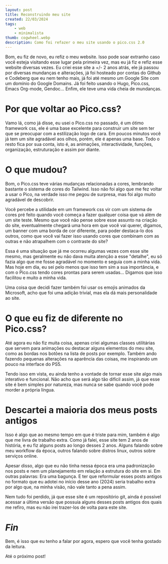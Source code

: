 ```yaml
---
layout: post
title: Reconstruindo meu site
created: 22/03/2024
tags:
    - web
    - minimalista
thumb: cogwheel.webp
description: Como foi refazer o meu site usando o pico.css 2.0
---
```

Bom, eu fiz de novo, eu refiz o meu website. Isso pode soar extranho caso
você esteja visitando esse lugar pela primeira vez, mas eu já fiz e refiz esse
website diversas vezes. Eu criei esse site a +/- 2 anos atrás, ele já passou
por diversas mundanças e alterações, já foi hosteado por contas do Github e
Codeberg que eu nem tenho mais, já foi até mesmo um Google Site com um domínio
do Google Domains. Já foi feito usando o Hugo, Pico.css, Emacs Org-mode,
Gendoc... Enfim, ele teve uma vida cheia de mundanças.

# Por que voltar ao Pico.css?

Vamo lá, como já disse, eu usei o Pico.css no passado, é um ótimo framework css,
ele é uma base excelente para construir um site sem ter
que se preocupar com a estilização logo de cara. Em poucos minutos você já tem
um site agradável aos olhos, porém, ele é apenas uma base. Todo o resto fica
por sua conta, isto é, as animações, interactividade, funções, organização,
estruturação e assim por diante.

# O que mudou?

Bom, o Pico.css teve várias mudanças relacionadas a cores, lembrando bastante o
sistema de cores do Tailwind. Isso não foi algo que me fez voltar a usar o Pico,
na verdade isso me pegou de surpresa, mas foi algo muito agradável de
descobrir.

Você percebe a utilidade em um framework css vir com um
sistema de cores pré feito quando você começa a fazer qualquer coisa que vá
além de um site teste. Mesmo que você não pense sobre esse assunto na criação
do site, eventualmente chegará uma hora em que você vai querer, digamos, um
banner com uma borda de cor diferente, para poder destaca-lo dos outros, como
que você vai fazer isso usando cores que combinam com as outras e não
atrapalhem com o contraste do site?

Essa é uma situação que já me ocorreu algumas vezes com esse site mesmo, mas
geralmente eu não dava muita atenção a esse "detalhe", eu só fazia algo que me
fosse agradável no momento e seguia com a minha vida. Mas hoje em dia, eu sei
pelo menos que isso tem sim a sua importância, e com o Pico.css tendo cores
prontas para serem usadas...
Digamos que isso facilitou e muito a minha vida.

Uma coisa que decidi fazer também foi usar os emojis animados da Microsoft,
acho que foi uma adição trivial, mas ela dá mais personalidade ao site.

# O que eu fiz de diferente no Pico.css?

Até agora eu não fiz muita coisa, apenas criei
algumas classes utilitárias que servem para animações ou destacar alguns
elementos do meu site, como as bordas nos botões na lista de posts por exemplo.
Também ando fazendo pequenas alterações na aparência das coisas, me inspirando
um pouco na interface do PS5.

Tendo isso em vista, eu ainda tenho a
vontade de tornar esse site algo mais interativo e funcional. Não acho que será
algo tão difícil assim, já que esse site é bem simples por natureza, mas nunca
se sabe quando você pode morder a própria língua.

# Descartei a maioria dos meus posts antigos

Isso é algo que ao mesmo tempo em que é triste
para mim, também é algo que me livra de trabalho extra. Como já falei, esse
site tem 2 anos de história, e eu fiz alguns posts ao longo desses 2 anos.
Alguns falando sobre meu workflow da época, outros falando sobre distros linux,
outros sobre serviços online.

Apesar disso, algo que eu não tinha nessa
época era uma padronização nos posts e nem um planejamento em relação a
estrutura do site em si. Em outras palavras: Era uma bagunça. E ter que
reformular esses posts antigos no formato que eu adotei no início desse ano
(2024) seria trabalho extra por algo que, na minha visão, não vale tanto a pena
assim.

Nem tudo foi perdido, já que esse site é um repositório git,
ainda é possível acessar a última versão que possuia alguns desses posts
antigos dos quais me refiro, mas eu não irei trazer-los de volta para este
site.

# _Fin_

Bem, é isso que eu tenho a falar por agora, espero que você tenha gostado da leitura.

Até o próximo post!
